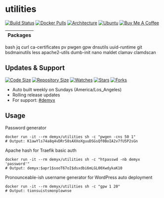# utilities
[![Build Status](https://img.shields.io/travis/demyxco/utilities?style=flat)](https://travis-ci.org/demyxco/utilities)
[![Docker Pulls](https://img.shields.io/docker/pulls/demyx/utilities?style=flat&color=blue)](https://hub.docker.com/r/demyx/utilities)
[![Architecture](https://img.shields.io/badge/linux-amd64-important?style=flat&color=blue)](https://hub.docker.com/r/demyx/utilities)
[![Ubuntu](https://img.shields.io/badge/ubuntu-18.04-informational?style=flat&color=blue)](https://hub.docker.com/r/demyx/utilities)
[![Buy Me A Coffee](https://img.shields.io/badge/buy_me_coffee-$5-informational?style=flat&color=blue)](https://www.buymeacoffee.com/VXqkQK5tb)

Packages |
------------- |
bash
jq
curl
ca-certificates
pv
pwgen
gpw
dnsutils
uuid-runtime
git
bsdmainutils
less
apache2-utils
dumb-init
nano
maldet
clamav
clamdscan

## Updates & Support
[![Code Size](https://img.shields.io/github/languages/code-size/demyxco/utilities?style=flat&color=blue)](https://github.com/demyxco/utilities)
[![Repository Size](https://img.shields.io/github/repo-size/demyxco/utilities?style=flat&color=blue)](https://github.com/demyxco/utilities)
[![Watches](https://img.shields.io/github/watchers/demyxco/utilities?style=flat&color=blue)](https://github.com/demyxco/utilities)
[![Stars](https://img.shields.io/github/stars/demyxco/utilities?style=flat&color=blue)](https://github.com/demyxco/utilities)
[![Forks](https://img.shields.io/github/forks/demyxco/utilities?style=flat&color=blue)](https://github.com/demyxco/utilities)

* Auto built weekly on Sundays (America/Los_Angeles)
* Rolling release updates
* For support: [#demyx](https://webchat.freenode.net/?channel=#demyx)

## Usage
Password generator
```
docker run -it --rm demyx/utilities sh -c "pwgen -cns 50 1"
# Output: K1awYls74a8q4vDRr58sAXXoXguuDSGsQf0BoIA2v7fU5P2sGn
```
Apache hash for Traefik basic auth
```
docker run -it --rm demyx/utilities sh -c "htpasswd -nb demyx 'password'"
# Output: demyx:$apr1$sooT67oI$dsxdbi6mLGL00XwdykaK10
```
Pronounceable-ish username generator for WordPress auto deployment
```
docker run -it --rm demyx/utilities sh -c "gpw 1 20"
# Output: tionsuistsmonplownse
```
